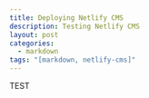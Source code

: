 ```yaml
---
title: Deploying Netlify CMS
description: Testing Netlify CMS
layout: post
categories:
  - markdown
tags: "[markdown, netlify-cms]"
---
```

TEST
